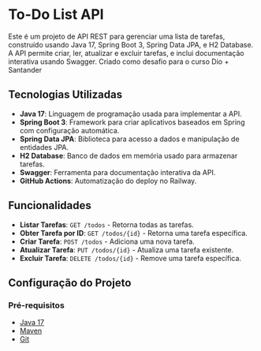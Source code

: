 # To-Do List API

Este é um projeto de API REST para gerenciar uma lista de tarefas, construído usando Java 17, Spring Boot 3, Spring Data JPA, e H2 Database. A API permite criar, ler, atualizar e excluir tarefas, e inclui documentação interativa usando Swagger.
Criado como desafio para o curso Dio + Santander

## Tecnologias Utilizadas

- **Java 17**: Linguagem de programação usada para implementar a API.
- **Spring Boot 3**: Framework para criar aplicativos baseados em Spring com configuração automática.
- **Spring Data JPA**: Biblioteca para acesso a dados e manipulação de entidades JPA.
- **H2 Database**: Banco de dados em memória usado para armazenar tarefas.
- **Swagger**: Ferramenta para documentação interativa da API.
- **GitHub Actions**: Automatização do deploy no Railway.

## Funcionalidades

- **Listar Tarefas**: `GET /todos` - Retorna todas as tarefas.
- **Obter Tarefa por ID**: `GET /todos/{id}` - Retorna uma tarefa específica.
- **Criar Tarefa**: `POST /todos` - Adiciona uma nova tarefa.
- **Atualizar Tarefa**: `PUT /todos/{id}` - Atualiza uma tarefa existente.
- **Excluir Tarefa**: `DELETE /todos/{id}` - Remove uma tarefa específica.

## Configuração do Projeto

### Pré-requisitos

- [Java 17](https://www.oracle.com/java/technologies/javase-jdk17-downloads.html)
- [Maven](https://maven.apache.org/download.cgi)
- [Git](https://git-scm.com/)

